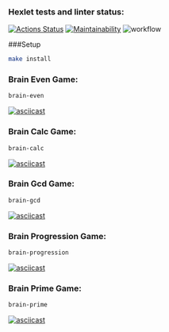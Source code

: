 ### Hexlet tests and linter status:
[![Actions Status](https://github.com/evdokimoww/frontend-project-lvl1/workflows/hexlet-check/badge.svg)](https://github.com/evdokimoww/frontend-project-lvl1/actions)
[![Maintainability](https://api.codeclimate.com/v1/badges/416b67c1c3c63fa11448/maintainability)](https://codeclimate.com/github/evdokimoww/frontend-project-lvl1/maintainability)
![workflow](https://github.com/evdokimoww/frontend-project-lvl1/actions/workflows/github-actions.yml/badge.svg)

###Setup
```sh
make install
```


### Brain Even Game:
```sh
brain-even
```

[![asciicast](https://asciinema.org/a/NUMo0k7S2iuyhL8YAqtOCsQJD.svg)](https://asciinema.org/a/NUMo0k7S2iuyhL8YAqtOCsQJD)

### Brain Calc Game:
```sh
brain-calc
```

[![asciicast](https://asciinema.org/a/445212.svg)](https://asciinema.org/a/445212)

### Brain Gcd Game:
```sh
brain-gcd
```

[![asciicast](https://asciinema.org/a/akbmCjlc0CaQKlIPgYR655NwF.svg)](https://asciinema.org/a/akbmCjlc0CaQKlIPgYR655NwF)

### Brain Progression Game:
```sh
brain-progression
```

[![asciicast](https://asciinema.org/a/EXnEIQppKpJ8wcOGFrK7D8UkF.svg)](https://asciinema.org/a/EXnEIQppKpJ8wcOGFrK7D8UkF)

### Brain Prime Game:
```sh
brain-prime
```

[![asciicast](https://asciinema.org/a/cvWwcFY6mvHnGVyMprjXyw6lX.svg)](https://asciinema.org/a/cvWwcFY6mvHnGVyMprjXyw6lX)